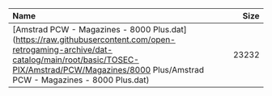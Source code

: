 |Name|Size|
|:---|---:|
|[Amstrad PCW - Magazines - 8000 Plus.dat](https://raw.githubusercontent.com/open-retrogaming-archive/dat-catalog/main/root/basic/TOSEC-PIX/Amstrad/PCW/Magazines/8000 Plus/Amstrad PCW - Magazines - 8000 Plus.dat)|23232|
